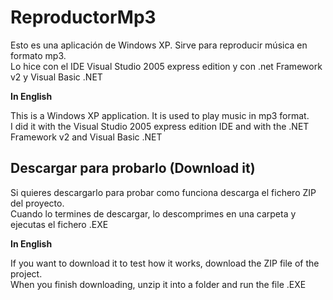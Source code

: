 # ReproductorMp3
<p>Esto es una aplicación de Windows XP. Sirve para reproducir música en formato mp3.</br>
Lo hice con el IDE Visual Studio 2005 express edition y con .net Framework v2 y Visual Basic .NET</p>

<p style="font-weight:bold">In English</p>

<p>This is a Windows XP application. It is used to play music in mp3 format.</br>
I did it with the Visual Studio 2005 express edition IDE and with the .NET Framework v2 and Visual Basic .NET</p>
<h2>Descargar para probarlo (Download it)</h2>

<p>Si quieres descargarlo para probar como funciona descarga el fichero ZIP del proyecto.</br> 
Cuando lo termines de descargar, lo descomprimes en una carpeta y ejecutas el fichero .EXE</p>

<p style="font-weight:bold">In English</p>
<p>
If you want to download it to test how it works, download the ZIP file of the project. </br>
When you finish downloading, unzip it into a folder and run the file .EXE</p>
